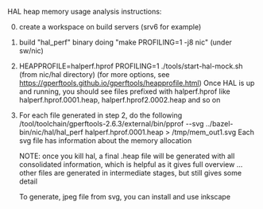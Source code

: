 HAL heap memory usage analysis instructions:

0) create a workspace on build servers (srv6 for example)

1) build "hal_perf" binary doing "make PROFILING=1 -j8 nic" (under sw/nic)

2) HEAPPROFILE=halperf.hprof PROFILING=1 ./tools/start-hal-mock.sh (from nic/hal directory)
   (for more options, see https://gperftools.github.io/gperftools/heapprofile.html)
   Once HAL is up and running, you should see files prefixed with halperf.hprof like
   halperf.hprof.0001.heap, halperf.hprof2.0002.heap and so on

3) For each file generated in step 2, do the following
   /tool/toolchain/gperftools-2.6.3/external/bin/pprof --svg ../bazel-bin/nic/hal/hal_perf halperf.hprof.0001.heap  > /tmp/mem_out1.svg
   Each svg file has information about the memory allocation

   NOTE:
   once you kill hal, a final .heap file will be generated with all consolidated
   information, which is helpful as it gives full overview ... other files are
   generated in intermediate stages, but still gives some detail

   To generate, jpeg file from svg, you can install and use inkscape
